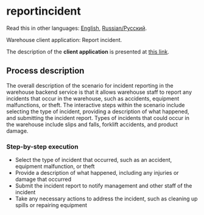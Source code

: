 # reportincident

Read this in other languages: [English](reportincident.md), [Russian/Русский](reportincident.ru.md). 

Warehouse client application: Report incident.

The description of the **client application** is presented at [this link](../../frontend/warehouseclient.md).

## Process description

The overall description of the scenario for incident reporting in the warehouse backend service is that it allows warehouse staff to report any incidents that occur in the warehouse, such as accidents, equipment malfunctions, or theft. 
The interactive steps within the scenario include selecting the type of incident, providing a description of what happened, and submitting the incident report. 
Types of incidents that could occur in the warehouse include slips and falls, forklift accidents, and product damage.

### Step-by-step execution

- Select the type of incident that occurred, such as an accident, equipment malfunction, or theft
- Provide a description of what happened, including any injuries or damage that occurred
- Submit the incident report to notify management and other staff of the incident
- Take any necessary actions to address the incident, such as cleaning up spills or repairing equipment
